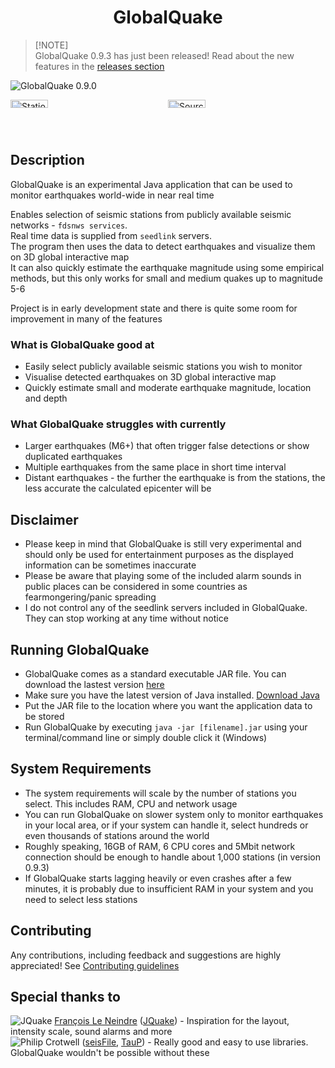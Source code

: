 <!--<p align="center">
  <img width="128" align="center" src="...">
</p>-->
<h1 align="center">
  GlobalQuake
</h1>

> [!NOTE]<br>
> GlobalQuake 0.9.3 has just been released!
> Read about the new features in the [releases section](https://github.com/xspanger3770/GlobalQuake/releases)

![GlobalQuake 0.9.0](https://github-production-user-asset-6210df.s3.amazonaws.com/100421968/259861791-6c41b8e4-d33c-44bc-a8ca-4f2ad7ecac40.png)

<div style="display: grid; grid-template-columns: 1fr 1fr;">
<img alt="StationManager" title="StationManager" src="https://github.com/xspanger3770/GlobalQuake/assets/100421968/a37319ec-2132-426a-b095-2e6a9e064322" style="width: 49%; height: auto;" />
<img alt="SourceManager" title="SourceManager" src="https://i.imgur.com/T1tmMtN.png" style="width: 49%; height: auto;" />
</div>

## Description

GlobalQuake is an experimental Java application that can be used to monitor earthquakes world-wide in near real time

Enables selection of seismic stations from publicly available seismic networks - `fdsnws services`. \
Real time data is supplied from `seedlink` servers. \
The program then uses the data to detect earthquakes and visualize them on 3D global interactive map \
It can also quickly estimate the earthquake magnitude using some empirical methods, but this only works for small and medium quakes up to magnitude 5-6

Project is in early development state and there is quite some room for improvement in many of the features

### What is GlobalQuake good at

* Easily select publicly available seismic stations you wish to monitor
* Visualise detected earthquakes on 3D global interactive map
* Quickly estimate small and moderate earthquake magnitude, location and depth

### What GlobalQuake struggles with currently

* Larger earthquakes (M6+) that often trigger false detections or show duplicated earthquakes
* Multiple earthquakes from the same place in short time interval
* Distant earthquakes - the further the earthquake is from the stations, the less accurate the calculated epicenter will be

## Disclaimer

- Please keep in mind that GlobalQuake is still very experimental and should only be used for entertainment purposes as the displayed information can be sometimes inaccurate
- Please be aware that playing some of the included alarm sounds in public places can be considered in some countries as fearmongering/panic spreading
- I do not control any of the seedlink servers included in GlobalQuake. They can stop working at any time without notice

## Running GlobalQuake

* GlobalQuake comes as a standard executable JAR file. You can download the lastest version [here](https://github.com/xspanger3770/GlobalQuake/releases)
* Make sure you have the latest version of Java installed. [Download Java](https://www.oracle.com/java/technologies/downloads/)
* Put the JAR file to the location where you want the application data to be stored
* Run GlobalQuake by executing `java -jar [filename].jar` using your terminal/command line or simply double click it (Windows)

## System Requirements

- The system requirements will scale by the number of stations you select. This includes RAM, CPU and network usage
- You can run GlobalQuake on slower system only to monitor earthquakes in your local area, or if your system can handle it, select hundreds or even thousands of stations around the world
- Roughly speaking, 16GB of RAM, 6 CPU cores and 5Mbit network connection should be enough to handle about 1,000 stations (in version 0.9.3)
- If GlobalQuake starts lagging heavily or even crashes after a few minutes, it is probably due to insufficient RAM in your system and you need to select less stations

## Contributing

Any contributions, including feedback and suggestions are highly appreciated! See [Contributing guidelines](https://github.com/xspanger3770/GlobalQuake/blob/main/CONTRIBUTING.md)

## Special thanks to

![JQuake](https://images.weserv.nl/?url=avatars.githubusercontent.com/u/26931126?v=4&h=20&w=20&fit=cover&mask=circle&maxage=7d) [François Le Neindre](https://github.com/fleneindre) ([JQuake](https://jquake.net/en/)) - Inspiration for the layout, intensity scale, sound alarms and more\
![Philip Crotwell](https://github.com/crotwell) ([seisFile](https://github.com/crotwell/seisFile), [TauP](https://github.com/crotwell/TauP)) - Really good and easy to use libraries. GlobalQuake wouldn't be possible without these
